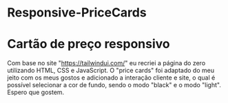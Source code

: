 # Responsive-PriceCards
# Cartão de preço responsivo

Com base no site "https://tailwindui.com/" eu recriei a página do zero utilizando HTML, CSS e JavaScript. O "price cards" foi adaptado do meu jeito com os meus gostos e adicionado a interação cliente e site, o qual é possível selecionar a cor de fundo, sendo o modo "black" e o modo "light". Espero que gostem.
